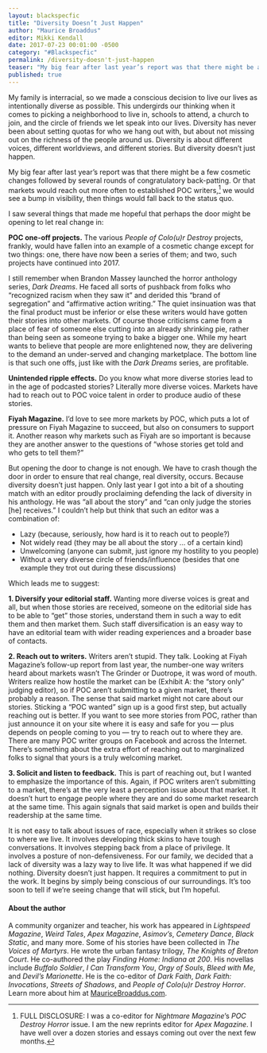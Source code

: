 ```yaml
---
layout: blackspecfic
title: "Diversity Doesn’t Just Happen"
author: "Maurice Broaddus"
editor: Mikki Kendall
date: 2017-07-23 00:01:00 -0500
category: "#Blackspecfic"
permalink: /diversity-doesn't-just-happen
teaser: "My big fear after last year’s report was that there might be a few cosmetic changes followed by several rounds of congratulatory back-patting; I saw several things that made me hopeful."
published: true
---
```


My family is interracial, so we made a conscious decision to live our lives as intentionally diverse as possible. This undergirds our thinking when it comes to picking a neighborhood to live in, schools to attend, a church to join, and the circle of friends we let speak into our lives. Diversity has never been about setting quotas for who we hang out with, but about not missing out on the richness of the people around us. Diversity is about different voices, different worldviews, and different stories. But diversity doesn’t just happen.

My big fear after last year’s report was that there might be a few cosmetic changes followed by several rounds of congratulatory back-patting. Or that markets would reach out more often to established POC writers,[^1] we would see a bump in visibility, then things would fall back to the status quo.

I saw several things that made me hopeful that perhaps the door might be opening to let real change in:

**POC one-off projects.** The various _People of Colo(u)r Destroy_ projects, frankly, would have fallen into an example of a cosmetic change except for two things: one, there have now been a series of them; and two, such projects have continued into 2017.

I still remember when Brandon Massey launched the horror anthology series, _Dark Dreams_. He faced all sorts of pushback from folks who “recognized racism when they saw it” and derided this “brand of segregation” and “affirmative action writing.” The quiet insinuation was that the final product must be inferior or else these writers would have gotten their stories into other markets. Of course those criticisms came from a place of fear of someone else cutting into an already shrinking pie, rather than being seen as someone trying to bake a bigger one. While my heart wants to believe that people are more enlightened now, they are delivering to the demand an under-served and changing marketplace. The bottom line is that such one offs, just like with the _Dark Dreams_ series, are profitable.

**Unintended ripple effects.** Do you know what more diverse stories lead to in the age of podcasted stories? Literally more diverse voices. Markets have had to reach out to POC voice talent in order to produce audio of these stories.

**Fiyah Magazine.** I’d love to see more markets by POC, which puts a lot of pressure on Fiyah Magazine to succeed, but also on consumers to support it. Another reason why markets such as Fiyah are so important is because they are another answer to the questions of “whose stories get told and who gets to tell them?”

But opening the door to change is not enough. We have to crash though the door in order to ensure that real change, real diversity, occurs. Because diversity doesn’t just happen. Only last year I got into a bit of a shouting match with an editor proudly proclaiming defending the lack of diversity in his anthology. He was “all about the story” and “can only judge the stories \[he] receives.” I couldn’t help but think that such an editor was a combination of:
- Lazy (because, seriously, how hard is it to reach out to people?)
- Not widely read (they may be all about the story … of a certain kind)
- Unwelcoming (anyone can submit, just ignore my hostility to you people)
- Without a very diverse circle of friends/influence (besides that one example they trot out during these discussions)

Which leads me to suggest:

**1. Diversify your editorial staff.**  Wanting more diverse voices is great and all, but when those stories are received, someone on the editorial side has to be able to “get” those stories, understand them in such a way to edit them and then market them. Such staff diversification is an easy way to have an editorial team with wider reading experiences and a broader base of contacts.

**2. Reach out to writers.** Writers aren’t stupid. They talk. Looking at Fiyah Magazine’s follow-up report from last year, the number-one way writers heard about markets wasn’t The Grinder or Duotrope, it was word of mouth. Writers realize how hostile the market can be (Exhibit A: the “story only” judging editor), so if POC aren’t submitting to a given market, there’s probably a reason. The sense that said market might not care about our stories. Sticking a “POC wanted” sign up is a good first step, but actually reaching out is better. If you want to see more stories from POC, rather than just announce it on your site where it is easy and safe for you — plus depends on people coming to you — try to reach out to where they are. There are many POC writer groups on Facebook and across the Internet. There’s something about the extra effort of reaching out to marginalized folks to signal that yours is a truly welcoming market.

**3. Solicit and listen to feedback.** This is part of reaching out, but I wanted to emphasize the importance of this. Again, if POC writers aren’t submitting to a market, there’s at the very least a perception issue about that market. It doesn’t hurt to engage people where they are and do some market research at the same time. This again signals that said market is open and builds their readership at the same time.

It is not easy to talk about issues of race, especially when it strikes so close to where we live. It involves developing thick skins to have tough conversations. It involves stepping back from a place of privilege. It involves a posture of non-defensiveness. For our family, we decided that a lack of diversity was a lazy way to live life. It was what happened if we did nothing. Diversity doesn’t just happen. It requires a commitment to put in the work. It begins by simply being conscious of our surroundings. It’s too soon to tell if we’re seeing change that will stick, but I’m hopeful.

#### About the author

A community organizer and teacher, his work has appeared in _Lightspeed Magazine_, _Weird Tales_, _Apex Magazine_, _Asimov’s_, _Cemetery Dance_, _Black Static_, and many more. Some of his stories have been collected in _The Voices of Martyrs_. He wrote the urban fantasy trilogy, _The Knights of Breton Court_. He co-authored the play _Finding Home: Indiana at 200_. His novellas include _Buffalo Soldier_, _I Can Transform You_, _Orgy of Souls_, _Bleed with Me_, and _Devil’s Marionette_. He is the co-editor of _Dark Faith_, _Dark Faith: Invocations_, _Streets of Shadows_, and _People of Colo(u)r Destroy Horror_. Learn more about him at [MauriceBroaddus.com](MauriceBroaddus.com).

[^1]: FULL DISCLOSURE: I was a co-editor for _Nightmare Magazine_’s _POC Destroy Horror_ issue. I am the new reprints editor for _Apex Magazine_. I have well over a dozen stories and essays coming out over the next few months.
